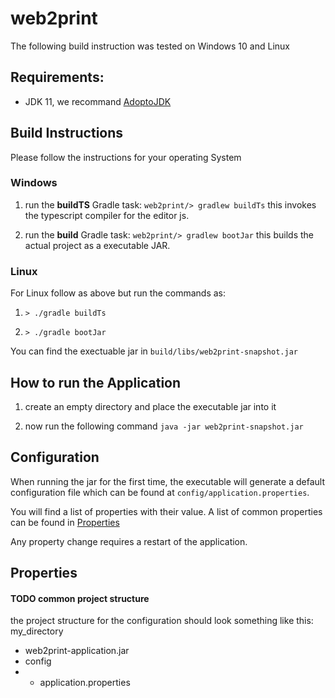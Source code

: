 # web2print

The following build instruction was tested on Windows 10 and Linux

## Requirements:

* JDK 11, we recommand [AdoptoJDK](https://adoptopenjdk.net/releases.html)

## Build Instructions

Please follow the instructions for your operating System

### Windows
1. run the **buildTS** Gradle task: `web2print/> gradlew buildTs`
   this invokes the typescript compiler for the editor js.

2. run the **build** Gradle task: `web2print/> gradlew bootJar`
   this builds the actual project as a executable JAR.

### Linux
For Linux follow as above but run the commands as:

1. `> ./gradle buildTs`

2. `> ./gradle bootJar`

You can find the exectuable jar in ```build/libs/web2print-snapshot.jar```

## How to run the Application
1. create an empty directory and place the executable jar into it

2. now run the following command
   ```java -jar web2print-snapshot.jar```



## Configuration

When running the jar for the first time, the executable will generate a default configuration file which can be found at ```config/application.properties```.

You will find a list of properties with their value. A list of common properties can be found in [Properties](#Properties)

Any property change requires a restart of the application.



## Properties




#### TODO common project structure

the project structure for the configuration should look something like this:
my_directory
- web2print-application.jar
- config
- - application.properties

